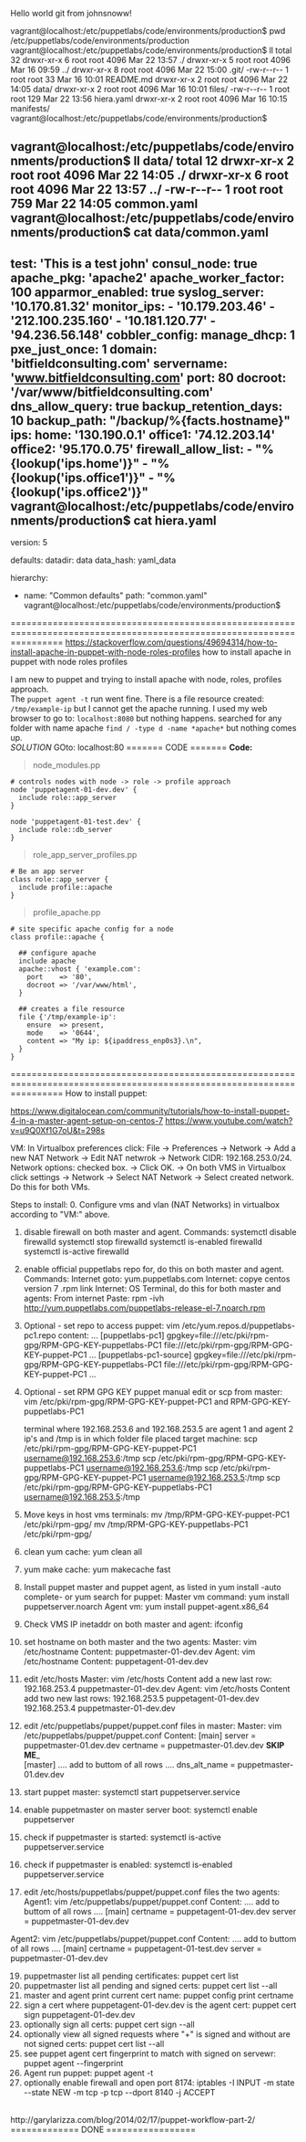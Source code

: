 Hello world git from johnsnoww!


vagrant@localhost:/etc/puppetlabs/code/environments/production$ pwd
/etc/puppetlabs/code/environments/production
vagrant@localhost:/etc/puppetlabs/code/environments/production$ ll
total 32
drwxr-xr-x 6 root root 4096 Mar 22 13:57 ./
drwxr-xr-x 5 root root 4096 Mar 16 09:59 ../
drwxr-xr-x 8 root root 4096 Mar 22 15:00 .git/
-rw-r--r-- 1 root root   33 Mar 16 10:01 README.md
drwxr-xr-x 2 root root 4096 Mar 22 14:05 data/
drwxr-xr-x 2 root root 4096 Mar 16 10:01 files/
-rw-r--r-- 1 root root  129 Mar 22 13:56 hiera.yaml
drwxr-xr-x 2 root root 4096 Mar 16 10:15 manifests/
vagrant@localhost:/etc/puppetlabs/code/environments/production$ 

vagrant@localhost:/etc/puppetlabs/code/environments/production$ ll data/
total 12
drwxr-xr-x 2 root root 4096 Mar 22 14:05 ./
drwxr-xr-x 6 root root 4096 Mar 22 13:57 ../
-rw-r--r-- 1 root root  759 Mar 22 14:05 common.yaml
vagrant@localhost:/etc/puppetlabs/code/environments/production$ cat data/common.yaml 
---
  test: 'This is a test john'
  consul_node: true
  apache_pkg: 'apache2'
  apache_worker_factor: 100
  apparmor_enabled: true
  syslog_server: '10.170.81.32'
  monitor_ips:
    - '10.179.203.46'
    - '212.100.235.160'
    - '10.181.120.77'
    - '94.236.56.148'
  cobbler_config:
    manage_dhcp: 1
    pxe_just_once: 1
  domain: 'bitfieldconsulting.com'
  servername: 'www.bitfieldconsulting.com'
  port: 80
  docroot: '/var/www/bitfieldconsulting.com'
  dns_allow_query: true
  backup_retention_days: 10
  backup_path: "/backup/%{facts.hostname}"
  ips:
    home: '130.190.0.1'
    office1: '74.12.203.14'
    office2: '95.170.0.75'
  firewall_allow_list:
    - "%{lookup('ips.home')}"
    - "%{lookup('ips.office1')}"
    - "%{lookup('ips.office2')}"
vagrant@localhost:/etc/puppetlabs/code/environments/production$ cat hiera.yaml 
---
version: 5

defaults:
  datadir: data
  data_hash: yaml_data

hierarchy:
  - name: "Common defaults"
    path: "common.yaml"
vagrant@localhost:/etc/puppetlabs/code/environments/production$ 



======================================================================================================================
https://stackoverflow.com/questions/49694314/how-to-install-apache-in-puppet-with-node-roles-profiles
how to install apache in puppet with node roles profiles

I am new to puppet and trying to install apache with node, roles, profiles approach. <br> The `puppet agent -t` run went fine. There is a file resource created: `/tmp/example-ip` but I cannot get the apache running. I used my web browser to go to: `localhost:8080` but nothing happens. searched for any folder with name apache `find / -type d -name *apache*` but nothing comes up. <br>*SOLUTION* GOto: localhost:80
======= CODE =======
**Code:**

> node_modules.pp

    # controls nodes with node -> role -> profile approach
    node 'puppetagent-01-dev.dev' {
      include role::app_server
    }
    
    node 'puppetagent-01-test.dev' {
      include role::db_server
    }
    
> role_app_server_profiles.pp

    # Be an app server
    class role::app_server {
      include profile::apache
    }

> profile_apache.pp

    # site specific apache config for a node
    class profile::apache {
    
      ## configure apache 
      include apache
      apache::vhost { 'example.com':
        port    => '80',
        docroot => '/var/www/html',
      }
    
      ## creates a file resource
      file {'/tmp/example-ip':
        ensure  => present,
        mode    => '0644',
        content => "My ip: ${ipaddress_enp0s3}.\n",
      }
    }

======================================================================================================================
How to install puppet:

https://www.digitalocean.com/community/tutorials/how-to-install-puppet-4-in-a-master-agent-setup-on-centos-7 
https://www.youtube.com/watch?v=u9Q0Xf1G7oU&t=298s

VM: In Virtualbox preferences click: File -> Preferences -> Network -> Add a new NAT Network -> Edit NAT netwrok -> Network CIDR: 192.168.253.0/24. Network options: checked box. -> Click OK. -> On both VMS in Virtualbox click settings -> Network -> Select NAT Network -> Select created network. Do this for both VMs.

Steps to install: 
0. Configure vms and vlan (NAT Networks) in virtualbox according to "VM:" above. 
1. disable firewall on both master and agent. Commands: 
    systemctl disable firewalld
    systemctl stop firewalld
    systemctl is-enabled firewalld
    systemctl is-active firewalld
2.  enable official puppetlabs repo for, do this on both master and agent. Commands: 
    Internet goto: yum.puppetlabs.com
    Internet: copye centos version 7 .rpm link
    Internet: OS Terminal, do this for both master and agents: 
    From internet Paste: rpm -ivh http://yum.puppetlabs.com/puppetlabs-release-el-7.noarch.rpm
3.  Optional - set repo to access puppet:
    vim /etc/yum.repos.d/puppetlabs-pc1.repo
    content: 
    ...
    [puppetlabs-pc1]
    gpgkey=file:///etc/pki/rpm-gpg/RPM-GPG-KEY-puppetlabs-PC1
          file:///etc/pki/rpm-gpg/RPM-GPG-KEY-puppet-PC1
    ...
    [puppetlabs-pc1-source]
    gpgkey=file:///etc/pki/rpm-gpg/RPM-GPG-KEY-puppetlabs-PC1
          file:///etc/pki/rpm-gpg/RPM-GPG-KEY-puppet-PC1
    ...
4.  Optional - set RPM GPG KEY puppet manual edit or scp from master: 
    vim /etc/pki/rpm-gpg/RPM-GPG-KEY-puppet-PC1 
    and 
    RPM-GPG-KEY-puppetlabs-PC1
    
    terminal where 192.168.253.6 and 192.168.253.5 are agent 1 and agent 2 ip's and /tmp is in which folder file placed target machine: 
    scp /etc/pki/rpm-gpg/RPM-GPG-KEY-puppet-PC1 username@192.168.253.6:/tmp
    scp /etc/pki/rpm-gpg/RPM-GPG-KEY-puppetlabs-PC1 username@192.168.253.6:/tmp
    scp /etc/pki/rpm-gpg/RPM-GPG-KEY-puppet-PC1 username@192.168.253.5:/tmp
    scp /etc/pki/rpm-gpg/RPM-GPG-KEY-puppetlabs-PC1 username@192.168.253.5:/tmp
    
6.  Move keys in host vms terminals: 
    mv /tmp/RPM-GPG-KEY-puppet-PC1 /etc/pki/rpm-gpg/
    mv /tmp/RPM-GPG-KEY-puppetlabs-PC1 /etc/pki/rpm-gpg/
    
7.  clean yum cache: 
    yum clean all
8.  yum make cache:
    yum makecache fast
    
9.  Install puppet master and puppet agent, as listed in yum install -auto complete- or yum search for puppet:
    Master vm command: yum install puppetserver.noarch
    Agent vm: yum install puppet-agent.x86_64

10.  Check VMS IP inetaddr on both master and agent: ifconfig
11.  set hostname on both master and the two agents:
    Master: vim /etc/hostname
    Content:
            puppetmaster-01-dev.dev
    Agent: vim /etc/hostname
    Content: 
            puppetagent-01-dev.dev
12.  edit /etc/hosts
    Master: vim /etc/hosts
    Content add a new last row: 
            192.168.253.4 puppetmaster-01-dev.dev
    Agent: vim /etc/hosts
    Content add two new last rows: 
            192.168.253.5 puppetagent-01-dev.dev
            192.168.253.4 puppetmaster-01-dev.dev
13.  edit /etc/puppetlabs/puppet/puppet.conf files in master:
    Master: vim /etc/puppetlabs/puppet/puppet.conf
    Content: 
            [main]
            server = puppetmaster-01.dev.dev
            certname = puppetmaster-01.dev.dev
__SKIP ME___            
            [master]
            .... add to buttom of all rows ....
            dns_alt_name = puppetmaster-01.dev.dev
14.   start puppet master: systemctl start puppetserver.service
15.   enable puppetmaster on master server boot: systemctl enable puppetserver
16.   check if puppetmaster is started: systemctl is-active puppetserver.service
17.   check if puppetmaster is enabled: systemctl is-enabled puppetserver.service
18.   edit /etc/hosts/puppetlabs/puppet/puppet.conf files the two agents: 
  Agent1: vim /etc/puppetlabs/puppet/puppet.conf
  Content: 
            .... add to buttom of all rows ....
            [main]
            certname = puppetagent-01-dev.dev
            server = puppetmaster-01-dev.dev

  Agent2: vim /etc/puppetlabs/puppet/puppet.conf
  Content: 
            .... add to buttom of all rows ....
            [main]
            certname = puppetagent-01-test.dev
            server = puppetmaster-01-dev.dev

19. puppetmaster list all pending certificates: puppet cert list
20. puppetmaster list all pending and signed certs: puppet cert list --all
21. master and agent print current cert name: puppet config print certname
22. sign a cert where puppetagent-01-dev.dev is the agent cert: puppet cert sign puppetagent-01-dev.dev
23. optionally sign all certs: puppet cert sign --all
24. optionally view all signed requests where "+" is signed and without are not signed certs: puppet cert list --all
25. see puppet agent cert fingerprint to match with signed on servewr: puppet agent --fingerprint
26. Agent run puppet: puppet agent -t
27. optionally enable firewall and open port 8174: iptables -I INPUT -m state --state NEW -m tcp -p tcp --dport 8140 -j ACCEPT

<br>
http://garylarizza.com/blog/2014/02/17/puppet-workflow-part-2/
<br>
============= DONE =================
            
    

